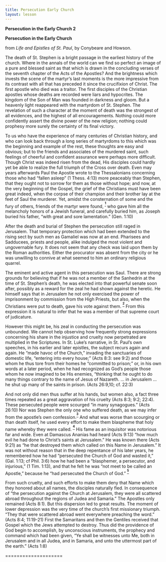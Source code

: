 ```yaml
---
title: Persecution Early Church
layout: lesson
---
```



**Persecution in the Early Church 2**

**Persecution in the Early Church**

from *Life and Epistles of St. Paul*, by Conybeare and Howson.

The death of St. Stephen is a bright passage in the earliest history of
the church. Where in the annals of the world can we find so perfect an
image of a pure and blessed saint as that which is drawn in the
concluding verses of the seventh chapter of the Acts of the Apostles?
And the brightness which invests the scene of the martyr’s last moments
is the more impressive from its contrast with all that has preceded it
since the crucifixion of Christ. The first apostle who died was a
traitor. The first disciples of the Christian apostles whose deaths are
recorded were liars and hypocrites. The kingdom of the Son of Man was
founded in darkness and gloom. But a heavenly light reappeared with the
martyrdom of St. Stephen. The revelation of such a character at the
moment of death was the strongest of all evidences, and the highest of
all encouragements. Nothing could more confidently assert the divine
power of the new religion; nothing could prophesy more surely the
certainty of its final victory.

To us who have the experience of many centuries of Christian history,
and who can look back through a long series of martyrdoms to this which
was the beginning and example of the rest, these thoughts are easy and
obvious; but to the friends and associates of the murdered saint, such
feelings of cheerful and confident assurance were perhaps more
difficult. Though Christ was indeed risen from the dead, His disciples
could hardly yet be able to realize the full triumph of the Cross over
death. Even may years afterwards Paul the Apostle wrote to the
Thessalonians concerning those who had “fallen asleep” (1 Thess. 4:13)
more peaceably than Stephen, that they ought not to sorrow for them as
those without hope; and now, at the very beginning of the Gospel, the
grief of the Christians must have been great indeed, when the corpse of
their champion and their brother lay at the feet of Saul the murderer.
Yet, amidst the consternation of some and the fury of others, friends of
the martyr were found, <sup>**[<sup>1</sup>](#sdfootnote1sym)**</sup>
who gave him all the melancholy honors of a Jewish funeral, and
carefully buried him, as Joseph buried his father, “with great and sore
lamentation.” (Gen. 1:10)

After the death and burial of Stephen the persecution still raged in
Jerusalem. That temporary protection which had been extended to the
rising sect by such men as Gamaliel was now at an end. Pharisees and
Sadducees, priests and people, alike indulged the most violent and
ungovernable fury. It does not seem that any check was laid upon them by
the Roman authorities. Either the procurator was absent from the city or
he was unwilling to connive at what seemed to him an ordinary religious
quarrel.

The eminent and active agent in this persecution was Saul. There are
strong grounds for believing that if he was not a member of the
Sanhedrin at the time of St. Stephen’s death, he was elected into that
powerful senate soon after, possibly as a reward for the zeal he had
shown against the heretic. He himself says that in Jerusalem he not only
exercised the power of imprisonment by commission from the High Priests,
but also, when the Christians were put to death, gave his vote against
them. <sup>**[<sup>2</sup>](#sdfootnote2sym)**</sup> From this
expression it is natural to infer that he was a member of that supreme
court of judicature.

However this might be, his zeal in conducting the persecution was
unbounded. We cannot help observing how frequently strong expressions
concerning his share in the injustice and cruelty now perpetrated are
multiplied in the Scriptures. In St. Luke’s narrative, in St. Paul’s own
speeches, in his earlier and later epistles, the subject recurs again
and again. He “made havoc of the Church,” invading the sanctuaries of
domestic life, “entering into every house;” (Acts 8:3: see 9:2) and
those whom he thus tore from their homes he “committed to prison;” or,
in his own words at a later period, when he had recognized as God’s
people those whom he now imagined to be His enemies, “thinking that he
ought to do many things contrary to the name of Jesus of Nazareth. … in
Jerusalem … he shut up many of the saints in prison. (Acts 26:9,10; cf.
22:3)

And not only did men thus suffer at his hands, but women also, a fact
three times repeated as a great aggravation of his cruelty (Acts 8:3;
9:2; 22:4). These persecuted people were scourged “in many synagogues.”
(Acts 26:10) Nor was Stephen the only one who suffered death, as we may
infer from the apostle’s own
confession.<sup>**[<sup>3</sup>](#sdfootnote3sym)**</sup> And what was
worse than scourging or than death itself, he used every effort to make
them blaspheme that holy name whereby they were called.
<sup>**[<sup>4</sup>](#sdfootnote4sym)**</sup> His fame as an inquisitor
was notorious far and wide. Even at Damascus Ananias had heard (Acts
9:13) “how much evil he had done to Christ’s saints at Jerusalem.” He
was known there (Acts 9:21) as “he that destroyed them which called on
this Name in Jerusalem.” It was not without reason that in the deep
repentance of his later years, he remembered how he had “persecuted the
Church of God and wasted it,” (Gal. 1:13; cf Phil. 3:6) how he had been
a “blasphemer, a persecutor, and injurious,” (1 Tim. 1:13), and that he
felt he was “not meet to be called an Apostle,” because he “had
persecuted the Church of God.”
<sup>**[<sup>5</sup>](#sdfootnote5sym)**</sup>

From such cruelty, and such efforts to make them deny that Name which
they honored about all names, the disciples naturally fled. In
consequence of “the persecution against the Church at Jerusalem, they
were all scattered abroad throughout the regions of Judea and Samaria.”
The Apostles only remained (Acts 8:1). But this dispersion led to great
results. The moment of lower depression was the very time of the
church’s first missionary triumph. “They that were scattered abroad went
everywhere preaching the word.” (Acts 8:4; 11:19-21) First the
Samaritans and then the Gentiles received that Gospel which the Jews
attempted to destroy. Thus did the providence of God begin to
accomplish, by unconscious instruments, the prophecy and command which
had been given, “Ye shall be witnesses unto Me, both in Jerusalem and in
all Judea, and in Samaria, and unto the uttermost part of the earth.”
(Acts 1:8)

====================

